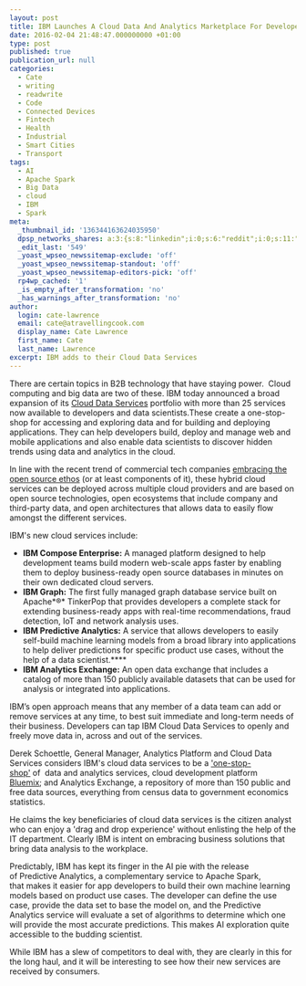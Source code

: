 ```yaml
---
layout: post
title: IBM Launches A Cloud Data And Analytics Marketplace For Developers
date: 2016-02-04 21:48:47.000000000 +01:00
type: post
published: true
publication_url: null
categories:
  - Cate
  - writing
  - readwrite
  - Code
  - Connected Devices
  - Fintech
  - Health
  - Industrial
  - Smart Cities
  - Transport
tags:
  - AI
  - Apache Spark
  - Big Data
  - cloud
  - IBM
  - Spark
meta:
  _thumbnail_id: '136344163624035950'
  dpsp_networks_shares: a:3:{s:8:"linkedin";i:0;s:6:"reddit";i:0;s:11:"google-plus";i:0;}
  _edit_last: '549'
  _yoast_wpseo_newssitemap-exclude: 'off'
  _yoast_wpseo_newssitemap-standout: 'off'
  _yoast_wpseo_newssitemap-editors-pick: 'off'
  rp4wp_cached: '1'
  _is_empty_after_transformation: 'no'
  _has_warnings_after_transformation: 'no'
author:
  login: cate-lawrence
  email: cate@atravellingcook.com
  display_name: Cate Lawrence
  first_name: Cate
  last_name: Lawrence
excerpt: IBM adds to their Cloud Data Services
---
```

There are certain topics in B2B technology that have staying power.
 Cloud computing and big data are two of these. IBM today announced a
broad expansion of its [Cloud Data
Services](https://www.ibm.biz/open-for-data) portfolio with more than 25
services now available to developers and data scientists.These create
a one-stop-shop for accessing and exploring data and for building and
deploying applications. They can help developers build, deploy and
manage web and mobile applications and also enable data scientists to
discover hidden trends using data and analytics in the cloud. 

In line with the recent trend of commercial tech companies [embracing
the open source
ethos](https://readwrite.com/2016/01/19/open-source-future) (or at least
components of it), these hybrid cloud services can be deployed across
multiple cloud providers and are based on open source technologies, open
ecosystems that include company and third-party data, and open
architectures that allows data to easily flow amongst the different
services. 

IBM's new cloud services include:

-   **IBM Compose Enterprise:** A managed platform designed to help
    development teams build modern web-scale apps faster by enabling
    them to deploy business-ready open source databases in minutes on
    their own dedicated cloud servers.
-   **IBM Graph:** The first fully managed graph database service built
    on Apache*®* TinkerPop that provides developers a complete stack for
    extending business-ready apps with real-time recommendations, fraud
    detection, IoT and network analysis uses.
-   **IBM Predictive Analytics:** A service that allows developers to
    easily self-build machine learning models from a broad library into
    applications to help deliver predictions for specific product use
    cases, without the help of a data scientist.****
-   **IBM Analytics Exchange:** An open data exchange that includes a
    catalog of more than 150 publicly available datasets that can be
    used for analysis or integrated into applications.

IBM’s open approach means that any member of a data team can add or
remove services at any time, to best suit immediate and long-term needs
of their business. Developers can tap IBM Cloud Data Services to openly
and freely move data in, across and out of the services.

Derek Schoettle, General Manager, Analytics Platform and Cloud Data
Services considers IBM's cloud data services to be a
['one-stop-shop'](https://www.theverge.com/2016/2/4/10906882/gear-vr-altspacevr-social-virtual-world-launch) of  data
and analytics services, cloud development platform
[Bluemix](https://www.ibm.com/developerworks/?lnk=fif); and Analytics
Exchange, a repository of more than 150 public and free data sources,
everything from census data to government economics statistics. 

He claims the key beneficiaries of cloud data services is the citizen
analyst who can enjoy a 'drag and drop experience' without enlisting the
help of the IT department. Clearly IBM is intent on embracing business
solutions that bring data analysis to the workplace. 

Predictably, IBM has kept its finger in the AI pie with the release
of Predictive Analytics, a complementary service to Apache Spark,
that makes it easier for app developers to build their own machine
learning models based on product use cases. The developer can define the
use case, provide the data set to base the model on, and the Predictive
Analytics service will evaluate a set of algorithms to determine which
one will provide the most accurate predictions. This makes AI
exploration quite accessible to the budding scientist. 

While IBM has a slew of competitors to deal with, they are clearly in
this for the long haul, and it will be interesting to see how their new
services are received by consumers.
